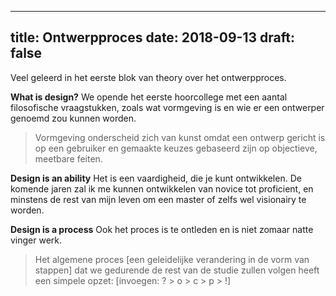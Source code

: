 
---
title: Ontwerpproces
date: 2018-09-13
draft: false
---
Veel geleerd in het eerste blok van theory over het ontwerpproces.

**What is design?**
We opende het eerste hoorcollege met een aantal filosofische vraagstukken, zoals wat vormgeving is en wie er een ontwerper genoemd zou kunnen worden. 
 
> Vormgeving onderscheid zich van kunst omdat een ontwerp gericht is op een gebruiker en gemaakte keuzes gebaseerd zijn op objectieve, meetbare feiten. 

**Design is an ability**
Het is een vaardigheid, die je kunt ontwikkelen. De komende jaren zal ik me kunnen ontwikkelen van novice tot proficient, en minstens de rest van mijn leven om een master of zelfs wel visionairy te worden.

**Design is a process**
Ook het proces is te ontleden en is niet zomaar natte vinger werk. 

> Het algemene proces [een geleidelijke verandering in de vorm van stappen] dat we gedurende de rest van de studie zullen volgen heeft een simpele opzet: [invoegen: ? > o > c > p > !]
